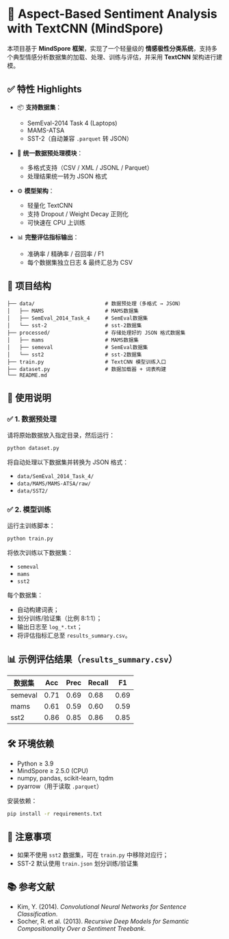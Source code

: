 # 🧠 Aspect-Based Sentiment Analysis with TextCNN (MindSpore)

本项目基于 **MindSpore 框架**，实现了一个轻量级的 **情感极性分类系统**，支持多个典型情感分析数据集的加载、处理、训练与评估，并采用 **TextCNN** 架构进行建模。

## ✅ 特性 Highlights

- 📦 **支持数据集**：
  - SemEval-2014 Task 4 (Laptops)
  - MAMS-ATSA
  - SST-2（自动兼容 `.parquet` 转 JSON）

- 🔨 **统一数据预处理模块**：
  - 多格式支持（CSV / XML / JSONL / Parquet）
  - 处理结果统一转为 JSON 格式

- ⚙️ **模型架构**：
  - 轻量化 TextCNN
  - 支持 Dropout / Weight Decay 正则化
  - 可快速在 CPU 上训练

- 📊 **完整评估指标输出**：
  - 准确率 / 精确率 / 召回率 / F1
  - 每个数据集独立日志 & 最终汇总为 CSV

## 📁 项目结构

```
├── data/                       # 数据预处理（多格式 → JSON）
│   ├── MAMS                    # MAMS数据集
│   ├── SemEval_2014_Task_4     # SemEval数据集
│   └── sst-2                   # sst-2数据集
├── processed/                  # 存储处理好的 JSON 格式数据集
│   ├── mams                    # MAMS数据集
│   ├── semeval                 # SemEval数据集
│   └── sst2                    # sst-2数据集
├── train.py                    # TextCNN 模型训练入口
├── dataset.py                  # 数据加载器 + 词表构建
└── README.md
```

## 🚀 使用说明

### ✅ 1. 数据预处理

请将原始数据放入指定目录，然后运行：

```bash
python dataset.py
```

将自动处理以下数据集并转换为 JSON 格式：

- `data/SemEval_2014_Task_4/`
- `data/MAMS/MAMS-ATSA/raw/`
- `data/SST2/`

### ✅ 2. 模型训练

运行主训练脚本：

```bash
python train.py
```

将依次训练以下数据集：

- `semeval`
- `mams`
- `sst2`

每个数据集：

- 自动构建词表；
- 划分训练/验证集（比例 8:1:1）；
- 输出日志至 `log_*.txt`；
- 将评估指标汇总至 `results_summary.csv`。

## 📊 示例评估结果（`results_summary.csv`）

| 数据集  | Acc  | Prec | Recall | F1   |
| ------- | ---- | ---- | ------ | ---- |
| semeval | 0.71 | 0.69 | 0.68   | 0.69 |
| mams    | 0.61 | 0.59 | 0.60   | 0.59 |
| sst2    | 0.86 | 0.85 | 0.86   | 0.85 |

## 🛠️ 环境依赖

- Python ≥ 3.9
- MindSpore ≥ 2.5.0 (CPU)
- numpy, pandas, scikit-learn, tqdm
- pyarrow（用于读取 `.parquet`）

安装依赖：

```bash
pip install -r requirements.txt
```

## 📌 注意事项

- 如果不使用 `sst2` 数据集，可在 `train.py` 中移除对应行；
- SST-2 默认使用 `train.json` 划分训练/验证集

## 📚 参考文献

- Kim, Y. (2014). *Convolutional Neural Networks for Sentence Classification*.
- Socher, R. et al. (2013). *Recursive Deep Models for Semantic Compositionality Over a Sentiment Treebank*.
